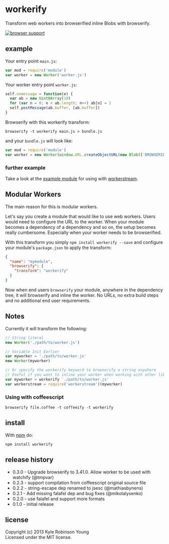 # workerify

Transform web workers into browserified inline Blobs with browserify.

[![browser support](https://ci.testling.com/shama/workerify.png)](https://ci.testling.com/shama/workerify)

## example

Your entry point `main.js`:
```js
var mod = require('module')
var worker = new Worker('worker.js')
```

Your worker entry point `worker.js`:
```js
self.onmessage = function(e) {
  var ab = new Uint8Array(10)
  for (var n = 0; n < ab.length; n++) ab[n] = 1
  self.postMessage(ab.buffer, [ab.buffer])
}
```

Browserify with this workerify transform:
```shell
browserify -t workerify main.js > bundle.js
```

and your `bundle.js` will look like:
```js
var mod = require('module')
var worker = new Worker(window.URL.createObjectURL(new Blob(['BROWSERIFIED CONTENTS OF worker.js'])));
```

### further example
Take a look at the [example module](https://github.com/shama/workerify/tree/master/example) for using with [workerstream](https://github.com/maxogden/workerstream).

## Modular Workers
The main reason for this is modular workers.

Let's say you create a module that would like to use web workers. Users would
need to configure the URL to the worker. When your module becomes a dependency
of a dependency and so on, the setup becomes really cumbersome. Especially when
your worker needs to be browserified.

With this transform you simply `npm install workerify --save` and configure your
module's `package.json` to apply the transform:

``` json
{
  "name": "mymodule",
  "browserify": {
    "transform": "workerify"
  }
}
```

Now when end users `browserify` your module, anywhere in the dependency tree, it
will browserify and inline the worker. No URLs, no extra build steps and no
additional end user requirements.

## Notes
Currently it will transform the following:

```js
// String literal
new Worker('./path/to/worker.js')

// Variable Init Earlier
var myworker = './path/to/worker.js'
new Worker(myworker)

// Or specify the workerify keyword to browserify a string anywhere
// Useful if you want to inline your worker when working with other libs
var myworker = workerify './path/to/worker.js'
var workerstream = require('workerstream')(myworker)
```

### Using with coffeescript

```shell
browserify file.coffee -t coffeeify -t workerify
```

## install

With [npm](https://npmjs.org) do:

```
npm install workerify
```

## release history
* 0.3.0 - Upgrade browserify to 3.41.0. Allow worker to be used with watchify (@tmpvar)
* 0.2.3 - support compilation from coffeescript original source file
* 0.2.2 - string-escape dep renamed to jsesc (@mathiasbynens)
* 0.2.1 - Add missing falafel dep and bug fixes (@mikolalysenko)
* 0.2.0 - use falafel and support more formats
* 0.1.0 - initial release

## license
Copyright (c) 2013 Kyle Robinson Young<br/>
Licensed under the MIT license.
